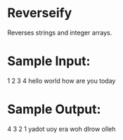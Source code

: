 # Reverseify
Reverses strings and integer arrays.

Sample Input:
=============
1 2 3 4
hello world how are you today

Sample Output:
==============
4 3 2 1
yadot uoy era woh dlrow olleh
